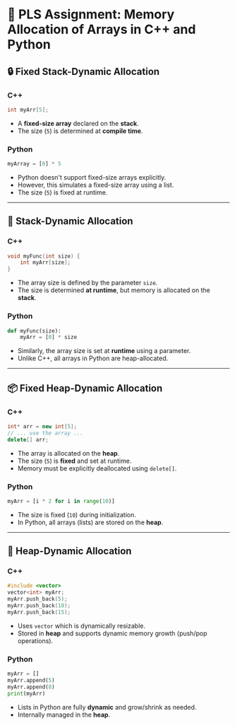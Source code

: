 # 📘 PLS Assignment: Memory Allocation of Arrays in C++ and Python

## 🔒 Fixed Stack-Dynamic Allocation

### C++
```cpp
int myArr[5];
```
- A **fixed-size array** declared on the **stack**.
- The size (`5`) is determined at **compile time**.

### Python
```python
myArray = [0] * 5
```
- Python doesn't support fixed-size arrays explicitly.
- However, this simulates a fixed-size array using a list.
- The size (`5`) is fixed at runtime.

---

## 🔄 Stack-Dynamic Allocation

### C++
```cpp
void myFunc(int size) {
    int myArr[size];
}
```
- The array size is defined by the parameter `size`.
- The size is determined **at runtime**, but memory is allocated on the **stack**.

### Python
```python
def myFunc(size):
    myArr = [0] * size
```
- Similarly, the array size is set at **runtime** using a parameter.
- Unlike C++, all arrays in Python are heap-allocated.

---

## 📦 Fixed Heap-Dynamic Allocation

### C++
```cpp
int* arr = new int[5];
// ... use the array ...
delete[] arr;
```
- The array is allocated on the **heap**.
- The size (`5`) is **fixed** and set at runtime.
- Memory must be explicitly deallocated using `delete[]`.

### Python
```python
myArr = [i * 2 for i in range(10)]
```
- The size is fixed (`10`) during initialization.
- In Python, all arrays (lists) are stored on the **heap**.

---

## 🔁 Heap-Dynamic Allocation

### C++
```cpp
#include <vector>
vector<int> myArr;
myArr.push_back(5);
myArr.push_back(10);
myArr.push_back(15);
```
- Uses `vector` which is dynamically resizable.
- Stored in **heap** and supports dynamic memory growth (push/pop operations).

### Python
```python
myArr = []
myArr.append(5)
myArr.append(8)
print(myArr)
```
- Lists in Python are fully **dynamic** and grow/shrink as needed.
- Internally managed in the **heap**.

